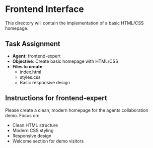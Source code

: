 # Frontend Interface

This directory will contain the implementation of a basic HTML/CSS homepage.

## Task Assignment
- **Agent**: frontend-expert
- **Objective**: Create basic homepage with HTML/CSS
- **Files to create**: 
  - index.html
  - styles.css
  - Basic responsive design

## Instructions for frontend-expert
Please create a clean, modern homepage for the agents collaboration demo. Focus on:
- Clean HTML structure
- Modern CSS styling
- Responsive design
- Welcome section for demo visitors
